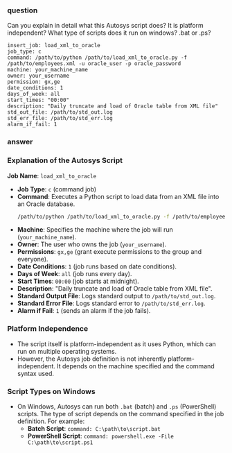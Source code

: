 ### question

Can you explain in detail what this Autosys script does? It is platform independent? What type of scripts does it run on windows? .bat or .ps?

```jil
insert_job: load_xml_to_oracle
job_type: c
command: /path/to/python /path/to/load_xml_to_oracle.py -f /path/to/employees.xml -u oracle_user -p oracle_password
machine: your_machine_name
owner: your_username
permission: gx,ge
date_conditions: 1
days_of_week: all
start_times: "00:00"
description: "Daily truncate and load of Oracle table from XML file"
std_out_file: /path/to/std_out.log
std_err_file: /path/to/std_err.log
alarm_if_fail: 1
```

### answer

### Explanation of the Autosys Script

**Job Name**: `load_xml_to_oracle`

- **Job Type**: `c` (command job)
- **Command**: Executes a Python script to load data from an XML file into an Oracle database.
  ```sh
  /path/to/python /path/to/load_xml_to_oracle.py -f /path/to/employees.xml -u oracle_user -p oracle_password
  ```
- **Machine**: Specifies the machine where the job will run (`your_machine_name`).
- **Owner**: The user who owns the job (`your_username`).
- **Permissions**: `gx,ge` (grant execute permissions to the group and everyone).
- **Date Conditions**: `1` (job runs based on date conditions).
- **Days of Week**: `all` (job runs every day).
- **Start Times**: `00:00` (job starts at midnight).
- **Description**: "Daily truncate and load of Oracle table from XML file".
- **Standard Output File**: Logs standard output to `/path/to/std_out.log`.
- **Standard Error File**: Logs standard error to `/path/to/std_err.log`.
- **Alarm if Fail**: `1` (sends an alarm if the job fails).

### Platform Independence

- The script itself is platform-independent as it uses Python, which can run on multiple operating systems.
- However, the Autosys job definition is not inherently platform-independent. It depends on the machine specified and the command syntax used.

### Script Types on Windows

- On Windows, Autosys can run both `.bat` (batch) and `.ps` (PowerShell) scripts. The type of script depends on the command specified in the job definition. For example:
  - **Batch Script**: `command: C:\path\to\script.bat`
  - **PowerShell Script**: `command: powershell.exe -File C:\path\to\script.ps1`
